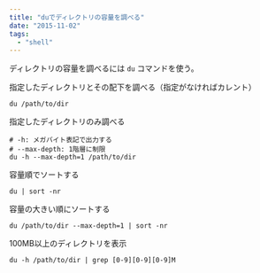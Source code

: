 ```yaml
---
title: "duでディレクトリの容量を調べる"
date: "2015-11-02"
tags: 
  - "shell"
---
```


ディレクトリの容量を調べるには `du` コマンドを使う。

指定したディレクトリとその配下を調べる（指定がなければカレント）

```
du /path/to/dir
```

指定したディレクトリのみ調べる

```
# -h: メガバイト表記で出力する
# --max-depth: 1階層に制限
du -h --max-depth=1 /path/to/dir
```

容量順でソートする

```
du | sort -nr
```

容量の大きい順にソートする

```
du /path/to/dir --max-depth=1 | sort -nr
```

100MB以上のディレクトリを表示

```
du -h /path/to/dir | grep [0-9][0-9][0-9]M
```
